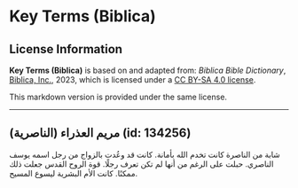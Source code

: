# Key Terms (Biblica)

## License Information

**Key Terms (Biblica)** is based on and adapted from: _Biblica Bible Dictionary_, [Biblica, Inc.](https://www.biblica.com/), 2023, which is licensed under a [CC BY-SA 4.0 license](https://creativecommons.org/licenses/by-sa/4.0/legalcode.en).

This markdown version is provided under the same license.



--------------------------------

## مريم العذراء (الناصرية) (id: 134256)

شابة من الناصرة كانت تخدم الله بأمانة. كانت قد وعُدت بالزواج من رجل اسمه يوسف الناصري. حبلت على الرغم من أنها لم تكن تعرف رجلًا. قوة الروح القدس جعلت ذلك ممكنًا. كانت الأم البشرية ليسوع المسيح.


